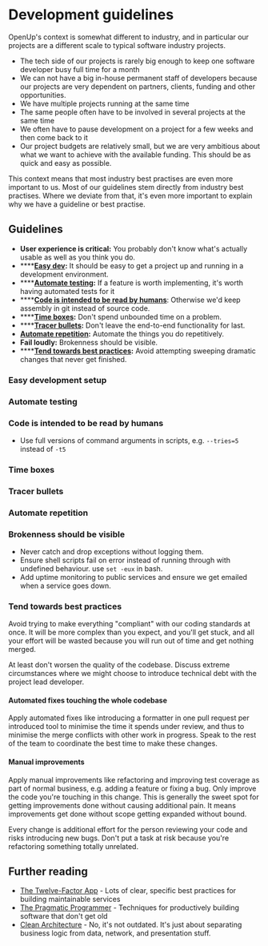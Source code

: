 # Development guidelines

OpenUp's context is somewhat different to industry, and in particular our projects are a different scale to typical software industry projects.

* The tech side of our projects is rarely big enough to keep one software developer busy full time for a month
* We can not have a big in-house permanent staff of developers because our projects are very dependent on partners, clients, funding and other opportunities.
* We have multiple projects running at the same time
* The same people often have to be involved in several projects at the same time
* We often have to pause development on a project for a few weeks and then come back to it
* Our project budgets are relatively small, but we are very ambitious about what we want to achieve with the available funding. This should be as quick and easy as possible.

This context means that most industry best practises are even more important to us. Most of our guidelines stem directly from industry best practises. Where we deviate from that, it's even more important to explain why we have a guideline or best practise.

## Guidelines

* **User experience is critical:** You probably don't know what's actually usable as well as you think you do.
* \*\*\*\*[**Easy dev**](development-guidelines.md#easy-development-setup)**:** It should be easy to get a project up and running in a development environment.
* \*\*\*\*[**Automate testing**](development-guidelines.md#automated-tests)**:** If a feature is worth implementing, it's worth having automated tests for it
* \*\*\*\*[**Code is intended to be read by humans**](development-guidelines.md#code-is-intended-to-be-read-by-humans): Otherwise we'd keep assembly in git instead of source code.
* \*\*\*\*[**Time boxes**](development-guidelines.md#time-boxes)**:** Don't spend unbounded time on a problem.
* \*\*\*\*[**Tracer bullets**](development-guidelines.md#tracer-bullets)**:** Don't leave the end-to-end functionality for last.
* [**Automate repetition**](development-guidelines.md#automate-repetition)**:** Automate the things you do repetitively.
* **Fail loudly:** Brokenness should be visible.
* \*\*\*\*[**Tend towards best practices**](development-guidelines.md#tend-towards-best-practises)**:** Avoid attempting sweeping dramatic changes that never get finished.

### Easy development setup

### Automate testing

### Code is intended to be read by humans

* Use full versions of command arguments in scripts, e.g. `--tries=5` instead of `-t5`

### Time boxes

### Tracer bullets

### Automate repetition

### Brokenness should be visible

* Never catch and drop exceptions without logging them.
* Ensure shell scripts fail on error instead of running through with undefined behaviour. use `set -eux`  in bash.
* Add uptime monitoring to public services and ensure we get emailed when a service goes down.

### Tend towards best practices

Avoid trying to make everything "compliant" with our coding standards at once. It will be more complex than you expect, and you'll get stuck, and all your effort will be wasted because you will run out of time and get nothing merged.

At least don't worsen the quality of the codebase. Discuss extreme circumstances where we might choose to introduce technical debt with the project lead developer.

#### Automated fixes touching the whole codebase

Apply automated fixes like introducing a formatter in one pull request per introduced tool to minimise the time it spends under review, and thus to minimise the merge conflicts with other work in progress. Speak to the rest of the team to coordinate the best time to make these changes.

#### Manual improvements

Apply manual improvements like refactoring and improving test coverage as part of normal business, e.g. adding a feature or fixing a bug. Only improve the code you're touching in this change. This is generally the sweet spot for getting improvements done without causing additional pain. It means improvements get done without scope getting expanded without bound.

Every change is additional effort for the person reviewing your code and risks introducing new bugs. Don't put a task at risk because you're refactoring something totally unrelated.



## Further reading

* [The Twelve-Factor App](https://12factor.net/) - Lots of clear, specific best practices for building maintainable services
* [The Pragmatic Programmer](https://pragprog.com/titles/tpp20/the-pragmatic-programmer-20th-anniversary-edition/) - Techniques for productively building software that don't get old
* [Clean Architecture](https://blog.cleancoder.com/uncle-bob/2011/11/22/Clean-Architecture.html) - No, it's not outdated. It's just about separating business logic from data, network, and presentation stuff.





